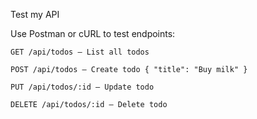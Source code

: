  Test my API

Use Postman or cURL to test endpoints:

    GET /api/todos – List all todos

    POST /api/todos – Create todo { "title": "Buy milk" }

    PUT /api/todos/:id – Update todo

    DELETE /api/todos/:id – Delete todo
